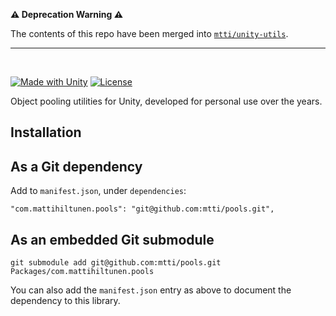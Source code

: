 **⚠️ Deprecation Warning ⚠️**

The contents of this repo have been merged into [`mtti/unity-utils`](https://github.com/mtti/unity-utils).

<hr><br>

[![Made with Unity](https://img.shields.io/badge/Made%20with-Unity-333.svg?style=flat-square&logo=unity)](https://unity.com/) [![License](https://img.shields.io/badge/license-Apache--2.0-blue.svg?style=flat-square)](https://github.com/mtti/pools/blob/master/LICENSE)

Object pooling utilities for Unity, developed for personal use over the years.

## Installation

## As a Git dependency

Add to `manifest.json`, under `dependencies`:

```
"com.mattihiltunen.pools": "git@github.com:mtti/pools.git",
```

## As an embedded Git submodule

```
git submodule add git@github.com:mtti/pools.git Packages/com.mattihiltunen.pools
```

You can also add the `manifest.json` entry as above to document the dependency to this library.
